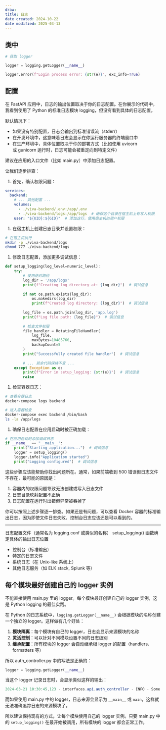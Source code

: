 ```yaml
---
draw:
title: 日志
date created: 2024-10-22
date modified: 2025-03-13
---
```


## 类中

```python
# 获取 logger

logger = logging.getLogger(__name__)

logger.error(f"Login process error: {str(e)}", exc_info=True)
```

## 配置

在 FastAPI 应用中，日志的输出位置取决于你的日志配置。在你展示的代码中，我看到使用了 Python 的标准日志模块 logging，但没有看到具体的日志配置。

默认情况下：

- 如果没有特别配置，日志会输出到标准错误流（stderr）
- 在开发环境中，这意味着日志会显示在你运行服务器的终端窗口中
- 在生产环境中，具体位置取决于你的部署方式（比如使用 uvicorn 或 gunicorn 运行时，日志可能会被重定向到特定文件）

建议在应用的入口文件（比如 main.py）中添加日志配置。

让我们逐步排查：

1. 首先，确认权限问题：

```yaml:~/viva/docker-compose.yml
services:
  backend:
    # ... 其他配置 ...
    volumes:
      - ./viva-backend/.env:/app/.env
      - ./viva-backend/logs:/app/logs  # 确保这个目录在宿主机上有写入权限
    user: "${UID}:${GID}"  # 添加这行，使用宿主机的用户权限
```

1. 在宿主机上创建日志目录并设置权限：

```bash
# 在宿主机执行
mkdir -p ./viva-backend/logs
chmod 777 ./viva-backend/logs
```

1. 修改日志配置，添加更多调试信息：

```python:viva-backend/app/infrastructure/logging/logging_config.py
def setup_logging(log_level=numeric_level):
    try:
        # 使用绝对路径
        log_dir = '/app/logs'
        print(f"Creating log directory at: {log_dir}")  # 调试信息
        
        if not os.path.exists(log_dir):
            os.makedirs(log_dir)
            print(f"Created log directory: {log_dir}")  # 调试信息
        
        log_file = os.path.join(log_dir, 'app.log')
        print(f"Log file path: {log_file}")  # 调试信息
        
        # 检查文件权限
        file_handler = RotatingFileHandler(
            log_file,
            maxBytes=10485760,
            backupCount=5
        )
        print("Successfully created file handler")  # 调试信息
        
        # ... 其余代码保持不变 ...
    except Exception as e:
        print(f"Error in setup_logging: {str(e)}")  # 调试信息
        raise
```

1. 检查容器日志：

```bash
# 查看容器日志
docker-compose logs backend

# 进入容器检查
docker-compose exec backend /bin/bash
ls -la /app/logs
```

1. 确保日志配置在应用启动时被正确加载：

```python:viva-backend/app/main.py
# 在应用启动时添加调试日志
if __name__ == "__main__":
    print("Starting application...")  # 调试信息
    logger = setup_logging()
    logger.info("Application started")
    print("Logging configured")  # 调试信息
```

这些步骤应该能帮助你找出问题所在。通常，如果前端收到 500 错误但日志文件不存在，最可能的原因是：

1. 容器内的权限问题导致无法创建或写入日志文件
2. 日志目录映射配置不正确
3. 日志配置在运行时出错但异常被吞掉了

你可以按照上述步骤逐一排查。如果还是有问题，可以查看 Docker 容器的标准输出日志，因为即使文件日志失败，控制台日志应该还是可以看到的。

---

日志配置文件（通常名为 logging.conf 或类似的名称）
setup_logging() 函数确定具体的输出日志位置

- 控制台（标准输出）
- 特定的日志文件
- 系统日志（在 Unix-like 系统上）
- 其他日志服务（如 ELK stack, Splunk 等）

## 每个模块最好创建自己的 logger 实例

不能直接使用 main.py 里的 logger。每个模块最好创建自己的 logger 实例，这是 Python logging 的最佳实践。

在 Python 的日志系统中，`logging.getLogger(__name__)` 会根据模块的名称创建一个独立的 logger。这样做有几个好处：

1. **模块隔离**：每个模块有自己的 logger，日志会显示来源模块的名称
2. **灵活控制**：可以针对不同模块设置不同的日志级别
3. **继承配置**：所有模块的 logger 会自动继承根 logger 的配置（handlers、formatters 等）

所以 auth_controller.py 中的写法是正确的：

```python:viva-backend/app/interfaces/api/auth_controller.py
logger = logging.getLogger(__name__)
```

当这个 logger 记录日志时，会显示类似这样的输出：

```Java
2024-03-21 10:30:45,123 - interfaces.api.auth_controller - INFO - Some message
```

而如果使用 main.py 中的 logger，日志来源会显示为 `__main__` 或 `main`，这样就无法准确追踪日志的来源模块了。

所以建议保持现有的方式，让每个模块使用自己的 logger 实例。只要 main.py 中的 `setup_logging()` 在最开始被调用，所有模块的 logger 都会正常工作。
